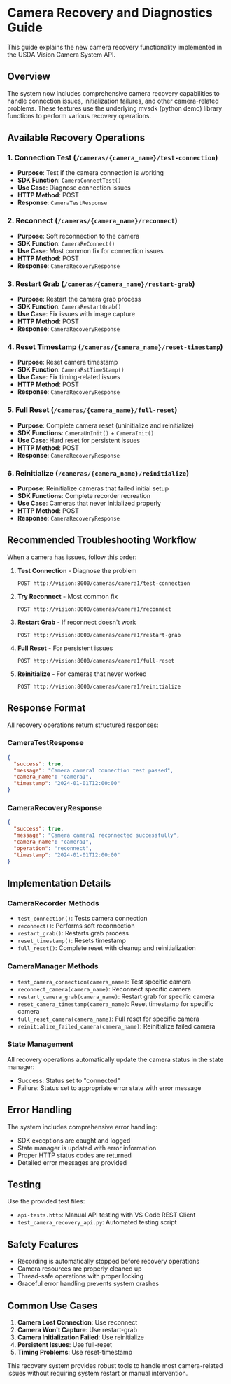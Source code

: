 # Camera Recovery and Diagnostics Guide

This guide explains the new camera recovery functionality implemented in the USDA Vision Camera System API.

## Overview

The system now includes comprehensive camera recovery capabilities to handle connection issues, initialization failures, and other camera-related problems. These features use the underlying mvsdk (python demo) library functions to perform various recovery operations.

## Available Recovery Operations

### 1. Connection Test (`/cameras/{camera_name}/test-connection`)
- **Purpose**: Test if the camera connection is working
- **SDK Function**: `CameraConnectTest()`
- **Use Case**: Diagnose connection issues
- **HTTP Method**: POST
- **Response**: `CameraTestResponse`

### 2. Reconnect (`/cameras/{camera_name}/reconnect`)
- **Purpose**: Soft reconnection to the camera
- **SDK Function**: `CameraReConnect()`
- **Use Case**: Most common fix for connection issues
- **HTTP Method**: POST
- **Response**: `CameraRecoveryResponse`

### 3. Restart Grab (`/cameras/{camera_name}/restart-grab`)
- **Purpose**: Restart the camera grab process
- **SDK Function**: `CameraRestartGrab()`
- **Use Case**: Fix issues with image capture
- **HTTP Method**: POST
- **Response**: `CameraRecoveryResponse`

### 4. Reset Timestamp (`/cameras/{camera_name}/reset-timestamp`)
- **Purpose**: Reset camera timestamp
- **SDK Function**: `CameraRstTimeStamp()`
- **Use Case**: Fix timing-related issues
- **HTTP Method**: POST
- **Response**: `CameraRecoveryResponse`

### 5. Full Reset (`/cameras/{camera_name}/full-reset`)
- **Purpose**: Complete camera reset (uninitialize and reinitialize)
- **SDK Functions**: `CameraUnInit()` + `CameraInit()`
- **Use Case**: Hard reset for persistent issues
- **HTTP Method**: POST
- **Response**: `CameraRecoveryResponse`

### 6. Reinitialize (`/cameras/{camera_name}/reinitialize`)
- **Purpose**: Reinitialize cameras that failed initial setup
- **SDK Functions**: Complete recorder recreation
- **Use Case**: Cameras that never initialized properly
- **HTTP Method**: POST
- **Response**: `CameraRecoveryResponse`

## Recommended Troubleshooting Workflow

When a camera has issues, follow this order:

1. **Test Connection** - Diagnose the problem
   ```http
   POST http://vision:8000/cameras/camera1/test-connection
   ```

2. **Try Reconnect** - Most common fix
   ```http
   POST http://vision:8000/cameras/camera1/reconnect
   ```

3. **Restart Grab** - If reconnect doesn't work
   ```http
   POST http://vision:8000/cameras/camera1/restart-grab
   ```

4. **Full Reset** - For persistent issues
   ```http
   POST http://vision:8000/cameras/camera1/full-reset
   ```

5. **Reinitialize** - For cameras that never worked
   ```http
   POST http://vision:8000/cameras/camera1/reinitialize
   ```

## Response Format

All recovery operations return structured responses:

### CameraTestResponse
```json
{
  "success": true,
  "message": "Camera camera1 connection test passed",
  "camera_name": "camera1",
  "timestamp": "2024-01-01T12:00:00"
}
```

### CameraRecoveryResponse
```json
{
  "success": true,
  "message": "Camera camera1 reconnected successfully",
  "camera_name": "camera1",
  "operation": "reconnect",
  "timestamp": "2024-01-01T12:00:00"
}
```

## Implementation Details

### CameraRecorder Methods
- `test_connection()`: Tests camera connection
- `reconnect()`: Performs soft reconnection
- `restart_grab()`: Restarts grab process
- `reset_timestamp()`: Resets timestamp
- `full_reset()`: Complete reset with cleanup and reinitialization

### CameraManager Methods
- `test_camera_connection(camera_name)`: Test specific camera
- `reconnect_camera(camera_name)`: Reconnect specific camera
- `restart_camera_grab(camera_name)`: Restart grab for specific camera
- `reset_camera_timestamp(camera_name)`: Reset timestamp for specific camera
- `full_reset_camera(camera_name)`: Full reset for specific camera
- `reinitialize_failed_camera(camera_name)`: Reinitialize failed camera

### State Management
All recovery operations automatically update the camera status in the state manager:
- Success: Status set to "connected"
- Failure: Status set to appropriate error state with error message

## Error Handling

The system includes comprehensive error handling:
- SDK exceptions are caught and logged
- State manager is updated with error information
- Proper HTTP status codes are returned
- Detailed error messages are provided

## Testing

Use the provided test files:
- `api-tests.http`: Manual API testing with VS Code REST Client
- `test_camera_recovery_api.py`: Automated testing script

## Safety Features

- Recording is automatically stopped before recovery operations
- Camera resources are properly cleaned up
- Thread-safe operations with proper locking
- Graceful error handling prevents system crashes

## Common Use Cases

1. **Camera Lost Connection**: Use reconnect
2. **Camera Won't Capture**: Use restart-grab
3. **Camera Initialization Failed**: Use reinitialize
4. **Persistent Issues**: Use full-reset
5. **Timing Problems**: Use reset-timestamp

This recovery system provides robust tools to handle most camera-related issues without requiring system restart or manual intervention.
